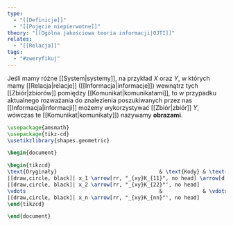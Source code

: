 ```yaml
---
type:
  - "[[Definicje]]"
  - "[[Pojęcie niepierwotne]]"
theory: "[[Ogólna jakościowa teoria informacji|OJTI]]"
relates:
  - "[[Relacja]]"
tags:
  - "#zweryfikuj"
---
```

Jeśli mamy różne [[System|systemy]], na przykład $X$ oraz $Y$, w których mamy [[Relacja|relacje]] ([[Informacja|informacje]]) wewnątrz tych [[Zbiór|zbiorów]] pomiędzy [[Komunikat|komunikatami]], to w przypadku aktualnego rozważania do znalezienia poszukiwanych przez nas [[Informacja|informacji]] możemy wykorzystywać [[Zbiór|zbiór]] $Y$, wówczas te [[Komunikat|komunikaty]]) nazywamy **obrazami**.

```tikz
\usepackage{amsmath}
\usepackage{tikz-cd}
\usetikzlibrary{shapes.geometric}

\begin{document}

\begin{tikzcd}
\text{Oryginały}                                 & \text{Kody} & \text{Obrazy}            \\
|[draw,circle, black]| x_1 \arrow[rr, "_{xy}K_{11}", no head] \arrow[d, "_{x}I_{12}"', no head] &             & |[draw,circle, red]| y_1 \arrow[d, "_{y}I_{12}", no head] \\
|[draw,circle, black]| x_2 \arrow[rr, "_{xy}K_{22}"', no head]                      &             & |[draw,circle, red]| y_2                      \\
\vdots                                           &             & \vdots                   \\
|[draw,circle, black]| x_n \arrow[rr, "_{xy}K_{nn}"', no head]                      &             & |[draw,circle, red]| y_n                     
\end{tikzcd}

\end{document}
```


